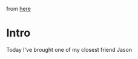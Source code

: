 from [here](https://www.youtube.com/watch?v=qvS0WpK719w)
# Intro

Today I've brought one of my closest friend Jason